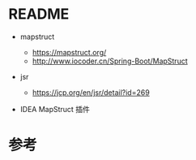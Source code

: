 # README

- mapstruct
    - https://mapstruct.org/
    - <http://www.iocoder.cn/Spring-Boot/MapStruct>
    
- jsr
    - https://jcp.org/en/jsr/detail?id=269
   
- IDEA MapStruct 插件

# 参考

